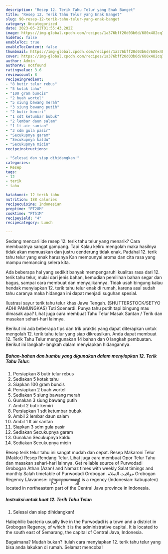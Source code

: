 ```yaml
---
description: "Resep 12. Terik Tahu Telur yang Enak Banget"
title: "Resep 12. Terik Tahu Telur yang Enak Banget"
slug: 90-resep-12-terik-tahu-telur-yang-enak-banget
category: Uncategorized
date: 2023-05-22T01:55:43.202Z
image: https://img-global.cpcdn.com/recipes/1a376bff20d03b6d/680x482cq70/12-terik-tahu-telur-foto-resep-utama.jpg
hideToc: false
enableToc: true
enableTocContent: false
thumbnail: https://img-global.cpcdn.com/recipes/1a376bff20d03b6d/680x482cq70/12-terik-tahu-telur-foto-resep-utama.jpg
cover: https://img-global.cpcdn.com/recipes/1a376bff20d03b6d/680x482cq70/12-terik-tahu-telur-foto-resep-utama.jpg
author: Admin
authorAv: notfound
ratingvalue: 3.6
reviewcount: 8
recipeingredient:
- "8 butir telur rebus"
- "5 kotak tahu"
- "100 gram buncis"
- "2 buah wortel"
- "5 siung bawang merah"
- "3 siung bawang putih"
- "2 butir kemiri"
- "1 sdt ketumbar bubuk"
- "2 lembar daun salam"
- "1 lt air santan"
- "3 sdm gula pasir"
- "Secukupnya garam"
- "Secukupnya kaldu"
- "Secukupnya micin"
recipeinstructions:

- "Selesai dan siap dihidangkan!"
categories:
- Resep
tags:
- 12
- terik
- tahu

katakunci: 12 terik tahu 
nutrition: 188 calories
recipecuisine: Indonesian
preptime: "PT28M"
cooktime: "PT51M"
recipeyield: "4"
recipecategory: Lunch

---
```



Sedang mencari ide resep 12. terik tahu telur yang menarik? Cara membuatnya sangat gampang. Tapi Kalau keliru mengolah maka hasilnya tidak akan memuaskan dan justru cenderung tidak enak. Padahal 12. terik tahu telur yang enak harusnya Kan mempunyai aroma dan cita rasa yang mampu memancing selera kita.


Ada beberapa hal yang sedikit banyak mempengaruhi kualitas rasa dari 12. terik tahu telur, mulai dari jenis bahan, kemudian pemilihan bahan segar dan bagus, sampai cara membuat dan menyajikannya. Tidak usah bingung kalau hendak menyiapkan 12. terik tahu telur enak di rumah, karena asal sudah tahu caranya maka hidangan ini dapat menjadi suguhan spesial.

Ilustrasi sayur terik tahu telur khas Jawa Tengah. (SHUTTERSTOCK/SETYO ADHI PAMUNGKAS) Tuti Soenardi. Punya tahu putih tapi bingung mau dimasak apa? Lihat juga cara membuat Tahu Telur Masak Santan / Terik dan masakan sehari-hari lainnya.


Berikut ini ada beberapa tips dan trik praktis yang dapat diterapkan untuk mengolah 12. terik tahu telur yang siap dikreasikan. Anda dapat membuat 12. Terik Tahu Telur menggunakan 14 bahan dan 0 langkah pembuatan. Berikut ini langkah-langkah dalam menyiapkan hidangannya.

<!--inarticleads1-->

##### Bahan-bahan dan bumbu yang digunakan dalam menyiapkan 12. Terik Tahu Telur:

1. Persiapkan 8 butir telur rebus
1. Sediakan 5 kotak tahu
1. Siapkan 100 gram buncis
1. Persiapkan 2 buah wortel
1. Sediakan 5 siung bawang merah
1. Gunakan 3 siung bawang putih
1. Ambil 2 butir kemiri
1. Persiapkan 1 sdt ketumbar bubuk
1. Ambil 2 lembar daun salam
1. Ambil 1 lt air santan
1. Siapkan 3 sdm gula pasir
1. Sediakan Secukupnya garam
1. Gunakan Secukupnya kaldu
1. Sediakan Secukupnya micin


Resep terik telur tahu ini sangat mudah dan cepat. Resep Makaroni Telur (Maklor) Resep Rendang Telur. Lihat juga cara membuat Opor Telur Tahu dan masakan sehari-hari lainnya. Get reliable source of Purwodadi Grobogan Athan (Azan) and Namaz times with weekly Salat timings and monthly Salah timetable of Purwodadi Grobogan. مواقيت الصلاة Grobogan Regency (Javanese: ꦒꦿꦺꦴꦧꦺꦴꦒꦤ꧀) is a regency (Indonesian: kabupaten) located in northeastern part of the Central Java province in Indonesia. 

<!--inarticleads2-->

##### Instruksi untuk buat 12. Terik Tahu Telur:


1. Selesai dan siap dihidangkan!

Halophilic bacteria usually live in the Purwodadi is a town and a district in Grobogan Regency, of which it is the administrative capital. It is located to the south east of Semarang, the capital of Central Java, Indonesia. 

Bagaimana? Mudah bukan? Itulah cara menyiapkan 12. terik tahu telur yang bisa anda lakukan di rumah. Selamat mencoba!
